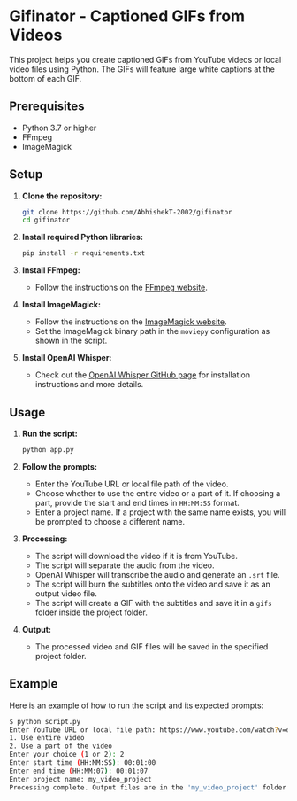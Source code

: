 # Gifinator - Captioned GIFs from Videos

This project helps you create captioned GIFs from YouTube videos or local video files using Python. The GIFs will feature large white captions at the bottom of each GIF.

## Prerequisites

- Python 3.7 or higher
- FFmpeg
- ImageMagick

## Setup

1. **Clone the repository:**
    ```sh
    git clone https://github.com/AbhishekT-2002/gifinator
    cd gifinator
    ```

2. **Install required Python libraries:**
    ```sh
    pip install -r requirements.txt
    ```

3. **Install FFmpeg:**
    - Follow the instructions on the [FFmpeg website](https://ffmpeg.org/download.html).

4. **Install ImageMagick:**
    - Follow the instructions on the [ImageMagick website](https://imagemagick.org/script/download.php).
    - Set the ImageMagick binary path in the `moviepy` configuration as shown in the script.

5. **Install OpenAI Whisper:**
    - Check out the [OpenAI Whisper GitHub page](https://github.com/openai/whisper) for installation instructions and more details.

## Usage

1. **Run the script:**
    ```sh
    python app.py
    ```

2. **Follow the prompts:**
    - Enter the YouTube URL or local file path of the video.
    - Choose whether to use the entire video or a part of it. If choosing a part, provide the start and end times in `HH:MM:SS` format.
    - Enter a project name. If a project with the same name exists, you will be prompted to choose a different name.

3. **Processing:**
    - The script will download the video if it is from YouTube.
    - The script will separate the audio from the video.
    - OpenAI Whisper will transcribe the audio and generate an `.srt` file.
    - The script will burn the subtitles onto the video and save it as an output video file.
    - The script will create a GIF with the subtitles and save it in a `gifs` folder inside the project folder.

4. **Output:**
    - The processed video and GIF files will be saved in the specified project folder.

## Example

Here is an example of how to run the script and its expected prompts:

```sh
$ python script.py
Enter YouTube URL or local file path: https://www.youtube.com/watch?v=dQw4w9WgXcQ
1. Use entire video
2. Use a part of the video
Enter your choice (1 or 2): 2
Enter start time (HH:MM:SS): 00:01:00
Enter end time (HH:MM:07): 00:01:07
Enter project name: my_video_project
Processing complete. Output files are in the 'my_video_project' folder.
